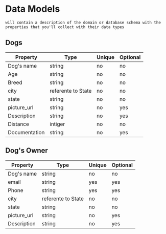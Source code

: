 # Data Models
    will contain a description of the domain or database schema with the properties that you'll collect with their data types

## Dogs

| Property | Type | Unique | Optional |
|-|-|-|-|
| Dog's name | string | no | no |
| Age | string | no | no |
| Breed | string | no | no |
| city | referente to State | no | no |
| state | string | no | no |
| picture_url | string | no | yes |
| Description | string | no | yes |
| Distance | intiger | no | no |
| Documentation | string | no | yes |

## Dog's Owner

| Property | Type | Unique | Optional |
|-|-|-|-|
| Dog's name | string | no | no |
| email | string | yes | yes |
| Phone | string | yes | yes |
| city | referente to State | no | no |
| state | string | no | no |
| picture_url | string | no | yes |
| Description | string | no | yes |

